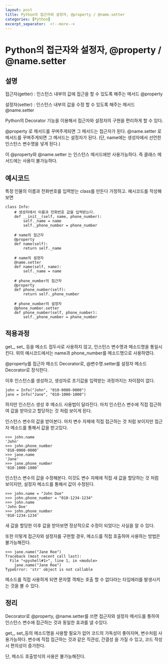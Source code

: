 ```yaml
---
layout: post
title: Python의 접근자와 설정자, @property / @name.setter
categories: [Python]
excerpt_separator:  <!--more-->
---
```

# Python의 접근자와 설정자, @property / @name.setter

## 설명
접근자(getter) : 인스턴스 내부의 값에 접근을 할 수 있도록 해주는 메서드
@property

설정자(setter) : 인스턴스 내부의 값을 수정 할 수 있도록 해주는 메서드
@name.setter

Python의 Decorator 기능을 이용해서 접근자와 설정자의 구현을 편리하게 할 수 있다.

@property 로 메서드를 꾸며주게되면 그 메서드는 접근자가 된다.
@name.setter 로 메서드를 꾸며주게되면 그 메서드는 설정자가 된다. 
(단, name에는 생성자에서 선언한 인스턴스 변수명을 넣게 된다.)

이 @property와 @name.setter 는 인스턴스 메서드에만 사용가능하다.
즉 클래스 메서드에는 사용이 불가능하다.


## 예시코드
특정 인물의 이름과 전화번호를 입력받는 class를 만든다 가정하고. 예시코드를 작성해보면

```{.python}
class Info:
    # 생성자에서 이름과 전화번호 값을 입력받는다.
    def __init__(self, name, phone_number):
        self._name = name
        self._phone_number = phone_number
    
    # name의 접근자
    @property
    def name(self):
        return self._name
    
    # name의 설정자
    @name.setter
    def name(self, name):
        self._name = name

    # phone_number의 접근자
    @property
    def phone_number(self):
        return self._phone_number

    # phone_number의 설정자
    @phone_number.setter
    def phone_number(self, phone_number):
        self._phone_number = phone_number
```

## 적용과정
get_, set_ 등을 메소드 접두사로 사용하지 않고, 인스턴스 변수명과 메소드명을 통일시킨다.
위의 예시코드에서는 name과 phone_number를 메소드명으로 사용하였다.

@property를 접근자 메소드 Decorator로, 
@변수명.setter를 설정자 메소드 Decorator로 장식한다.

이후 인스턴스를 생성하고, 생성자로 초기값을 입력받는 과정까지는 차이점이 없다.

```{.python}
john = Info("John", "010-0000-0000")
jane = Info("Jane", "010-1000-1000")
```
하지만 인스턴스 생성 후 메소드 사용법이 달라진다.
마치 인스턴스 변수에 직접 접근하여 값을 받아오고 할당하는 것 처럼 보이게 된다.

인스턴스 변수의 값을 받아본다. 
마치 변수 자체에 직접 접근하는 것 처럼 보이지만 접근자 메소드를 통해서 값을 받고있다.

```{.python}
>>> john.name
'John'
>>> john.phone_number
'010-0000-0000'
>>> jane.name
'Jane'
>>> jane.phone_number
'010-1000-1000'
```

인스턴스 변수의 값을 수정해본다.
이것도 변수 자체에 직접 새 값을 할당하는 것 처럼 보이지만, 설정자 메소드를 통해서 값이 수정된다.

```{.python}
>>> john.name = "John Doe"
>>> john.phone_number = "010-1234-1234"
>>> john.name
'John Doe'
>>> john.phone_number
'010-1234-1234'
```

새 값을 할당한 이후 값을 받아보면 정상적으로 수정이 되었다는 사실을 알 수 있다.

또한 이렇게 접근자와 설정자를 구현할 경우, 메소드를 직접 호출하여 사용하는 방법은 불가능해진다.

```{.python}
>>> jane.name("Jane Roe")
Traceback (most recent call last):
  File "<pyshell#1>", line 1, in <module>
    jane.name("Jane Roe")
TypeError: 'str' object is not callable
```

메소드를 직접 사용하게 되면 문자열 객체는 호출 할 수 없다라는 타입에러를 발생시키는 것을 볼 수 있다.


## 정리
Decorator로 @property, @name.setter를 쓰면
접근자와 설정자 메서드를 통하여 인스턴스 변수에 접근하는 것과 동일한 효과를 낼 수있다.

get_, set_등의 메소드명을 사용할 필요가 없어 코드의 가독성이 좋아지며, 변수처럼 사용가능하다.
변수에 직접 접근하는 것과 같은 직관성, 간결성 을 가질 수 있고, 코드 작성시 편의성이 증가한다.

단, 메소드 호출방식의 사용은 불가능해진다. 